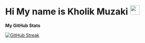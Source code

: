 Hi My name is Kholik Muzaki <img src="https://raw.githubusercontent.com/iampavangandhi/iampavangandhi/master/gifs/Hi.gif" width="30px">
================================

<b>My GitHub Stats</b>

[![GitHub Streak](https://github-readme-streak-stats.herokuapp.com?user=Kholik%20Muzaki&theme=vue-dark&hide_border=true)](https://git.io/streak-stats)
